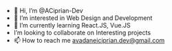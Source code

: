 - 👋 Hi, I’m @ACiprian-Dev
- 👀 I’m interested in Web Design and Development
- 🌱 I’m currently learning React.JS, Vue.JS
-   I’m looking to collaborate on Interesting projects
- 📫 How to reach me avadaneiciprian.dev@gmail.com

<!---
ACiprian-Dev/ACiprian-Dev is a ✨ special ✨ repository because its `README.md` (this file) appears on your GitHub profile.
You can click the Preview link to take a look at your changes.
--->
